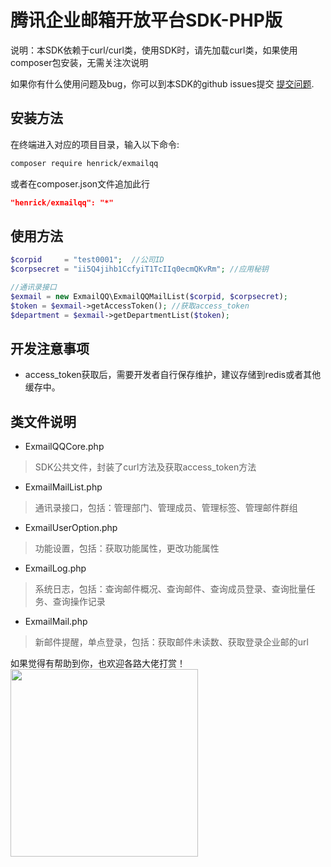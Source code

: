 # 腾讯企业邮箱开放平台SDK-PHP版

说明：本SDK依赖于curl/curl类，使用SDK时，请先加载curl类，如果使用composer包安装，无需关注次说明

如果你有什么使用问题及bug，你可以到本SDK的github issues提交 [提交问题](https://github.com/henrickcn/exmailqq/issues).

## 安装方法

在终端进入对应的项目目录，输入以下命令:

```sh
composer require henrick/exmailqq
```

或者在composer.json文件追加此行

```json
"henrick/exmailqq": "*"
```

## 使用方法

```php
$corpid     = "test0001";  //公司ID
$corpsecret = "ii5Q4jihb1CcfyiT1TcIIq0ecmQKvRm"; //应用秘钥

//通讯录接口
$exmail = new ExmailQQ\ExmailQQMailList($corpid, $corpsecret);
$token = $exmail->getAccessToken(); //获取access_token
$department = $exmail->getDepartmentList($token);
```
## 开发注意事项
* access_token获取后，需要开发者自行保存维护，建议存储到redis或者其他缓存中。

## 类文件说明
* ExmailQQCore.php
> SDK公共文件，封装了curl方法及获取access_token方法
* ExmailMailList.php
> 通讯录接口，包括：管理部门、管理成员、管理标签、管理邮件群组
* ExmailUserOption.php
> 功能设置，包括：获取功能属性，更改功能属性
* ExmailLog.php
> 系统日志，包括：查询邮件概况、查询邮件、查询成员登录、查询批量任务、查询操作记录
* ExmailMail.php
> 新邮件提醒，单点登录，包括：获取邮件未读数、获取登录企业邮的url

如果觉得有帮助到你，也欢迎各路大佬打赏！
<img src="https://henrickcn.github.io/exmailqq/img/wechat-pay.jpeg" width = "300" height = "300" div align=left />

